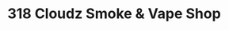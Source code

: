 ---
title: "318 Cloudz Smoke & Vape Shop"
url: /bossier-city/318-cloudz-smoke-and-vape-shop/
shop: tobacco
---